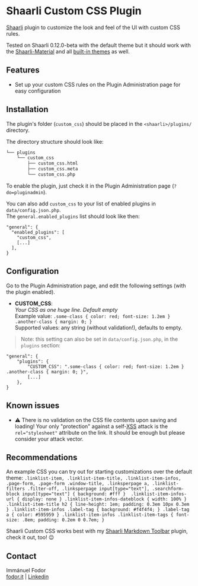 # Shaarli Custom CSS Plugin

[Shaarli](https://github.com/shaarli/Shaarli) plugin to customize the look and feel of the UI with custom CSS rules. 

Tested on Shaarli 0.12.0-beta with the default theme but it should work with the [Shaarli-Material](https://github.com/kalvn/Shaarli-Material) and all [built-in themes](https://github.com/shaarli/Shaarli/tree/master/tpl/) as well.

## Features

* Set up your custom CSS rules on the Plugin Administration page for easy configuration

## Installation

The plugin's folder (`custom_css`) should be placed in the `<shaarli>/plugins/` directory.

The directory structure should look like:

```bash 
└── plugins
    └── custom_css
        ├── custom_css.html
        ├── custom_css.meta
        └── custom_css.php
```

To enable the plugin, just check it in the Plugin Administration page (`?do=pluginadmin`).

You can also add `custom_css` to your list of enabled plugins in `data/config.json.php`.\
The `general.enabled_plugins` list should look like then:

```
"general": {
  "enabled_plugins": [
    "custom_css",
    [...]
  ],
}
```

## Configuration

Go to the Plugin Administration page, and edit the following settings (with the plugin enabled).

* **CUSTOM_CSS**:  
*Your CSS as one huge line. Default empty*  
Example value: `.some-class { color: red; font-size: 1.2em } .another-class { margin: 0; }`  
Supported values: any string (without validation!), defaults to empty.

> Note: this setting can also be set in `data/config.json.php`, in the `plugins` section:

```
"general": {
    "plugins": {
        "CUSTOM_CSS": ".some-class { color: red; font-size: 1.2em } .another-class { margin: 0; }",
        [...]
    },
}
```

## Known issues

- :warning: There is no validation on the CSS file contents upon saving and loading! Your only "protection" against a self-[XSS](https://en.wikipedia.org/wiki/Cross-site_scripting) attack is the `rel="stylesheet"` attribute on the link. It should be enough but please consider your attack vector.

## Recommendations

An example CSS you can try out for starting customizations over the default theme: `.linklist-item, .linklist-item-title, .linklist-item-infos, .page-form, .page-form .window-title, .linksperpage a, .linklist-filters .filter-off, .linksperpage input[type="text"], .searchform-block input[type="text"] { background: #fff }  .linklist-item-infos-url { display: none } .linklist-item-infos-dateblock { width: 100% } .linklist-item-title h2 { line-height: 1em; padding: 0.3em 10px 0.3em } .linklist-item-infos .label-tag { background: #f4f4f4; } .label-tag a { color: #595959 } .linklist-item-infos .linklist-item-tags { font-size: .8em; padding: 0.2em 0 0.7em; }`

Shaarli Custom CSS works best with my [Shaarli Markdown Toolbar](https://github.com/immanuelfodor/shaarli-markdown-toolbar) plugin, check it out, too! 😉

## Contact

Immánuel Fodor  
[fodor.it](https://fodor.it/shaarlifactorit) | [Linkedin](https://fodor.it/shaarlifactorin)
